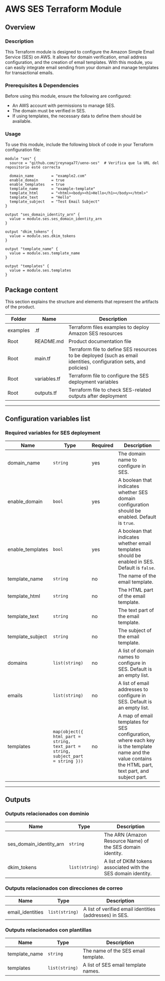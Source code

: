 # AWS SES Terraform Module

## Overview

### Description

This Terraform module is designed to configure the Amazon Simple Email Service (SES) on AWS. It allows for domain verification, email address configuration, and the creation of email templates. With this module, you can easily integrate email sending from your domain and manage templates for transactional emails.

### Prerequisites & Dependencies

Before using this module, ensure the following are configured:

- An AWS account with permissions to manage SES.
- The domain must be verified in SES.
- If using templates, the necessary data to define them should be available.

### Usage

To use this module, include the following block of code in your Terraform configuration file:

```hcl
module "ses" {
  source = "github.com/jreynaga77/ueno-ses"  # Verifica que la URL del repositorio esté correcta
  
  domain_name        = "example2.com"        
  enable_domain      = true                 
  enable_templates   = true                
  template_name      = "example-template"   
  template_html      = "<html><body><h1>Hello</h1></body></html>"  
  template_text      = "Hello"              
  template_subject   = "Test Email Subject" 
}

output "ses_domain_identity_arn" {
  value = module.ses.ses_domain_identity_arn
}

output "dkim_tokens" {
  value = module.ses.dkim_tokens
}

output "template_name" {
  value = module.ses.template_name
}

output "templates" {
  value = module.ses.templates
}
```

## Package content

This section explains the structure and elements that represent the artifacts of the product.

| Folder   | Name          | Description |
|----------|---------------|-------------|
| examples | .tf            | Terraform files examples to deploy Amazon SES resources |
| Root     | README.md      | Product documentation file |
| Root     | main.tf        | Terraform file to define SES resources to be deployed (such as email identities, configuration sets, and policies) |
| Root     | variables.tf   | Terraform file to configure the SES deployment variables |
| Root     | outputs.tf     | Terraform file to check SES-related outputs after deployment |

---

## **Configuration variables list**

### **Required variables for SES deployment**

| Name                  | Type     | Required | Description |
|-----------------------|----------|----------|-------------|
| domain_name           | `string` | yes      | The domain name to configure in SES. |
| enable_domain         | `bool`   | yes      | A boolean that indicates whether SES domain configuration should be enabled. Default is `true`. |
| enable_templates      | `bool`   | yes      | A boolean that indicates whether email templates should be enabled in SES. Default is `false`. |
| template_name         | `string` | no       | The name of the email template. |
| template_html         | `string` | no       | The HTML part of the email template. |
| template_text         | `string` | no       | The text part of the email template. |
| template_subject      | `string` | no       | The subject of the email template. |
| domains               | `list(string)` | no  | A list of domain names to configure in SES. Default is an empty list. |
| emails                | `list(string)` | no  | A list of email addresses to configure in SES. Default is an empty list. |
| templates             | `map(object({ html_part = string, text_part = string, subject_part = string }))` | no | A map of email templates for SES configuration, where each key is the template name and the value contains the HTML part, text part, and subject part. |

---

## **Outputs**

### **Outputs relacionados con dominio**

| Name                      | Type    | Description |
|---------------------------|---------|-------------|
| ses_domain_identity_arn   | `string` | The ARN (Amazon Resource Name) of the SES domain identity. |
| dkim_tokens               | `list(string)` | A list of DKIM tokens associated with the SES domain identity. |

### **Outputs relacionados con direcciones de correo**

| Name                      | Type    | Description |
|---------------------------|---------|-------------|
| email_identities          | `list(string)` | A list of verified email identities (addresses) in SES. |

### **Outputs relacionados con plantillas**

| Name                      | Type    | Description |
|---------------------------|---------|-------------|
| template_name             | `string` | The name of the SES email template. |
| templates                 | `list(string)` | A list of SES email template names. |





